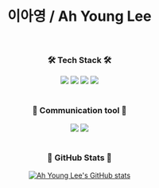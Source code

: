 <h1 align="center"> 이아영 / Ah Young Lee</h1>
</br>

<h3 align="center">
    🛠  Tech Stack  🛠
</h3>

<div align="center">
    <img src="https://img.shields.io/badge/Python-ffde57?style=flat&logo=Python&logoColor=4584b6"/>
    <img src="https://img.shields.io/badge/Django-white?style=flat&logo=Django&logoColor=092E20"/>
    <img src="https://img.shields.io/badge/MySQL-4479A1?style=flat&logo=MySQL&logoColor=white"/>
    <img src="https://img.shields.io/badge/GitHub-181717?style=flat&logo=GitHub&logoColor=white"/>
</div>
</br>

<h3 align="center">
   💬  Communication tool  💬
</h3>
<div align="center">
  <img src="https://img.shields.io/badge/Slack-4A154B?style=flat&logo=Slack&logoColor=092E20"/> 
  <img src="https://img.shields.io/badge/Trello-0052CC?style=flat&logo=Trello&logoColor=4584b6"/>
  
</div>
</br>

<div align="center">
<h3 align="center">
 🌱  GitHub Stats  🌱
</h3>
 
[![Ah Young Lee's GitHub stats](https://github-readme-stats.vercel.app/api?username=leeay3)](https://github.com/anuraghazra/github-readme-stats)


